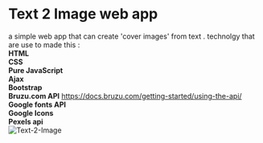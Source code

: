 # Text 2 Image web app
a simple web app that can create 'cover images' from text .
technolgy that are use to made this :<br />
**HTML**  <br />
**CSS**<br />
**Pure JavaScript**<br />
**Ajax**<br />
**Bootstrap**<br />
**Bruzu.com API** https://docs.bruzu.com/getting-started/using-the-api/<br /> 
**Google fonts API**<br />
**Google Icons**<br />
**Pexels api**<br />
![Text-2-Image](https://user-images.githubusercontent.com/46255405/161388607-7e4ff6fd-57fa-4459-9f10-c4b3f52f2b1a.jpg)
